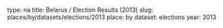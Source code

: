 type: na
title: Belarus / Election Results (2013)
slug: places/by/datasets/elections/2013
place: by
dataset: elections
year: 2013
